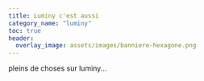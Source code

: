 ```yaml
---
title: Luminy c'est aussi
category_name: "luminy"
toc: true
header:
  overlay_image: assets/images/banniere-hexagone.png
---
```


pleins de choses sur luminy...
